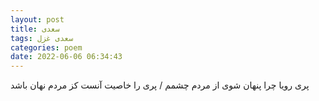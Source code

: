 ```yaml
---
layout: post
title: سعدی
tags: سعدی غزل
categories: poem
date: 2022-06-06 06:34:43
---
```


پری رویا چرا پنهان شوی از مردم چشمم / پری را خاصیت آنست کز مردم نهان باشد
